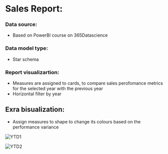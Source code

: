 # Sales Report:

### Data source:
- Based on PowerBI course on 365Datascience

### Data model type:
- Star schema

### Report visualizartion:
- Measures are assigned to cards, to compare sales perofomance metrics for the selected year with the previous year
- Horizontal filter by year

## Exra bisualization:
- Assign measures to shape to change its colours based on the performance variance




![YTD1](https://user-images.githubusercontent.com/92275978/197305175-24140f7a-0cc5-4315-8e60-32bf2ac29f52.png)


![YTD2](https://user-images.githubusercontent.com/92275978/197305181-6ab5b728-d76e-4f86-80a1-0a19dae5e0a3.png)
